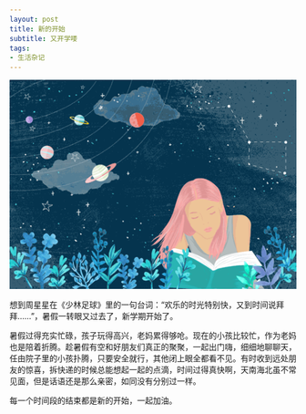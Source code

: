 ```yaml
---
layout: post
title: 新的开始 
subtitle: 又开学喽
tags:
- 生活杂记
---
```


![](/img/reading.gif)

想到周星星在《少林足球》里的一句台词：“欢乐的时光特别快，又到时间说拜拜……”，暑假一转眼又过去了，新学期开始了。

暑假过得充实忙碌，孩子玩得高兴，老妈累得够呛。现在的小孩比较忙，作为老妈也是陪着折腾。趁暑假有空和好朋友们真正的聚聚，一起出门嗨，细细地聊聊天，任由院子里的小孩扑腾，只要安全就行，其他闭上眼全都看不见。有时收到远处朋友的惊喜，拆快递的时候总能想起一起的点滴，时间过得真快啊，天南海北虽不常见面，但是话语还是那么亲密，如同没有分别过一样。

每一个时间段的结束都是新的开始，一起加油。


